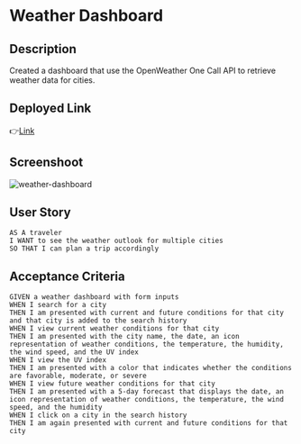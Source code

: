 # Weather Dashboard

## Description
Created a dashboard that use the OpenWeather One Call API to retrieve weather data for cities.

## Deployed Link
👉[Link](https://carolyvn.github.io/weather-dashboard/)

## Screenshoot

![weather-dashboard](https://user-images.githubusercontent.com/90424035/174266707-ff0e991d-c95d-4004-b49c-7f6528971ae9.png)

## User Story
    AS A traveler
    I WANT to see the weather outlook for multiple cities
    SO THAT I can plan a trip accordingly

## Acceptance Criteria 
    GIVEN a weather dashboard with form inputs
    WHEN I search for a city
    THEN I am presented with current and future conditions for that city and that city is added to the search history
    WHEN I view current weather conditions for that city
    THEN I am presented with the city name, the date, an icon representation of weather conditions, the temperature, the humidity, the wind speed, and the UV index
    WHEN I view the UV index
    THEN I am presented with a color that indicates whether the conditions are favorable, moderate, or severe
    WHEN I view future weather conditions for that city
    THEN I am presented with a 5-day forecast that displays the date, an icon representation of weather conditions, the temperature, the wind speed, and the humidity
    WHEN I click on a city in the search history
    THEN I am again presented with current and future conditions for that city


